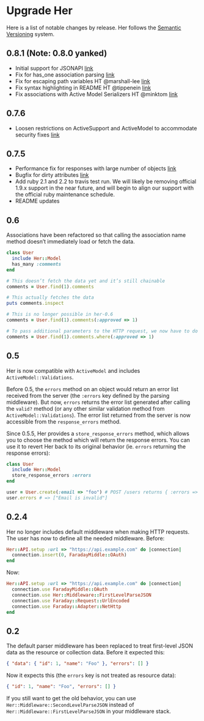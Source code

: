# Upgrade Her

Here is a list of notable changes by release. Her follows the [Semantic Versioning](http://semver.org/) system.

## 0.8.1 (Note: 0.8.0 yanked)

- Initial support for JSONAPI [link](https://github.com/remiprev/her/pull/347)
- Fix for has_one association parsing [link](https://github.com/remiprev/her/pull/352)
- Fix for escaping path variables HT @marshall-lee [link](https://github.com/remiprev/her/pull/354)
- Fix syntax highlighting in README HT @tippenein [link](https://github.com/remiprev/her/pull/356)
- Fix associations with Active Model Serializers HT @minktom [link](https://github.com/remiprev/her/pull/359)

## 0.7.6

- Loosen restrictions on ActiveSupport and ActiveModel to accommodate security fixes [link](https://github.com/remiprev/her/commit/8ff641fcdaf14be7cc9b1a6ee6654f27f7dfa34c)

## 0.7.5

- Performance fix for responses with large number of objects [link](https://github.com/remiprev/her/pull/337)
- Bugfix for dirty attributes [link](https://github.com/remiprev/her/commit/70285debc6837a33a3a750c7c4a7251439464b42)
- Add ruby 2.1 and 2.2 to travis test run. We will likely be removing official 1.9.x support in the near future, and 
will begin to align our support with the official ruby maintenance schedule. 
- README updates

## 0.6

Associations have been refactored so that calling the association name method doesn’t immediately load or fetch the data.

```ruby
class User
  include Her::Model
  has_many :comments
end

# This doesn’t fetch the data yet and it’s still chainable
comments = User.find(1).comments

# This actually fetches the data
puts comments.inspect

# This is no longer possible in her-0.6
comments = User.find(1).comments(:approved => 1)

# To pass additional parameters to the HTTP request, we now have to do this
comments = User.find(1).comments.where(:approved => 1)
```

## 0.5

Her is now compatible with `ActiveModel` and includes `ActiveModel::Validations`.

Before 0.5, the `errors` method on an object would return an error list received from the server (the `:errors` key defined by the parsing middleware). But now, `errors` returns the error list generated after calling the `valid?` method (or any other similar validation method from `ActiveModel::Validations`). The error list returned from the server is now accessible from the `response_errors` method.

Since 0.5.5, Her provides a `store_response_errors` method, which allows you to choose the method which will return the response errors. You can use it to revert Her back to its original behavior (ie. `errors` returning the response errors):

```ruby
class User
  include Her::Model
  store_response_errors :errors
end

user = User.create(:email => "foo") # POST /users returns { :errors => ["Email is invalid"] }
user.errors # => ["Email is invalid"]
```

## 0.2.4

Her no longer includes default middleware when making HTTP requests. The user has now to define all the needed middleware. Before:

```ruby
Her::API.setup :url => "https://api.example.com" do |connection|
  connection.insert(0, FaradayMiddle::OAuth)
end
```

Now:

```ruby
Her::API.setup :url => "https://api.example.com" do |connection|
  connection.use FaradayMiddle::OAuth
  connection.use Her::Middleware::FirstLevelParseJSON
  connection.use Faraday::Request::UrlEncoded
  connection.use Faraday::Adapter::NetHttp
end
```

## 0.2

The default parser middleware has been replaced to treat first-level JSON data as the resource or collection data. Before it expected this:

```json
{ "data": { "id": 1, "name": "Foo" }, "errors": [] }
```

Now it expects this (the `errors` key is not treated as resource data):
  
```json
{ "id": 1, "name": "Foo", "errors": [] }
```

If you still want to get the old behavior, you can use `Her::Middleware::SecondLevelParseJSON` instead of `Her::Middleware::FirstLevelParseJSON` in your middleware stack.
